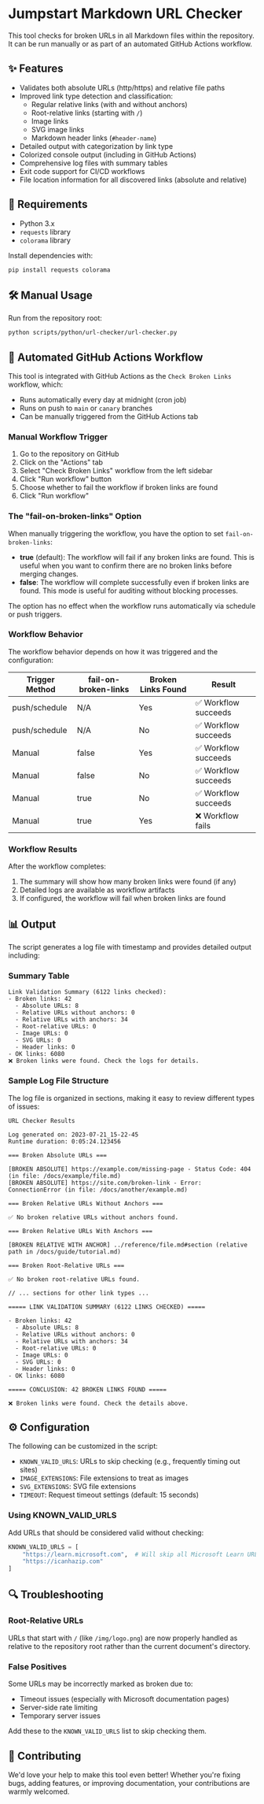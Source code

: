# Jumpstart Markdown URL Checker

This tool checks for broken URLs in all Markdown files within the repository. It can be run manually or as part of an automated GitHub Actions workflow.

## ✨ Features

- Validates both absolute URLs (http/https) and relative file paths
- Improved link type detection and classification:
  - Regular relative links (with and without anchors)
  - Root-relative links (starting with `/`)
  - Image links
  - SVG image links
  - Markdown header links (`#header-name`)
- Detailed output with categorization by link type
- Colorized console output (including in GitHub Actions)
- Comprehensive log files with summary tables
- Exit code support for CI/CD workflows
- File location information for all discovered links (absolute and relative)

## 🧰 Requirements

- Python 3.x
- `requests` library
- `colorama` library

Install dependencies with:

```bash
pip install requests colorama
```

## 🛠️ Manual Usage

Run from the repository root:

```bash
python scripts/python/url-checker/url-checker.py
```

## 🚀 Automated GitHub Actions Workflow

This tool is integrated with GitHub Actions as the `Check Broken Links` workflow, which:

- Runs automatically every day at midnight (cron job)
- Runs on push to `main` or `canary` branches
- Can be manually triggered from the GitHub Actions tab

### Manual Workflow Trigger

1. Go to the repository on GitHub
2. Click on the "Actions" tab
3. Select "Check Broken Links" workflow from the left sidebar
4. Click "Run workflow" button
5. Choose whether to fail the workflow if broken links are found
6. Click "Run workflow"

### The "fail-on-broken-links" Option

When manually triggering the workflow, you have the option to set `fail-on-broken-links`:

- **true** (default): The workflow will fail if any broken links are found. This is useful when you want to confirm there are no broken links before merging changes.
- **false**: The workflow will complete successfully even if broken links are found. This mode is useful for auditing without blocking processes.

The option has no effect when the workflow runs automatically via schedule or push triggers.

### Workflow Behavior

The workflow behavior depends on how it was triggered and the configuration:

| Trigger Method | fail-on-broken-links | Broken Links Found | Result |
|----------------|----------------------|-------------------|--------|
| push/schedule | N/A | Yes | ✅ Workflow succeeds |
| push/schedule | N/A | No | ✅ Workflow succeeds |
| Manual | false | Yes | ✅ Workflow succeeds |
| Manual | false | No | ✅ Workflow succeeds |
| Manual | true | No | ✅ Workflow succeeds |
| Manual | true | Yes | ❌ Workflow fails |

### Workflow Results

After the workflow completes:

1. The summary will show how many broken links were found (if any)
2. Detailed logs are available as workflow artifacts
3. If configured, the workflow will fail when broken links are found

## 📊 Output

The script generates a log file with timestamp and provides detailed output including:

### Summary Table

```text
Link Validation Summary (6122 links checked):
- Broken links: 42
  - Absolute URLs: 8
  - Relative URLs without anchors: 0
  - Relative URLs with anchors: 34
  - Root-relative URLs: 0
  - Image URLs: 0
  - SVG URLs: 0
  - Header links: 0
- OK links: 6080
❌ Broken links were found. Check the logs for details.
```

### Sample Log File Structure

The log file is organized in sections, making it easy to review different types of issues:

```text
URL Checker Results

Log generated on: 2023-07-21_15-22-45
Runtime duration: 0:05:24.123456

=== Broken Absolute URLs ===

[BROKEN ABSOLUTE] https://example.com/missing-page - Status Code: 404 (in file: /docs/example/file.md)
[BROKEN ABSOLUTE] https://site.com/broken-link - Error: ConnectionError (in file: /docs/another/example.md)

=== Broken Relative URLs Without Anchors ===

✅ No broken relative URLs without anchors found.

=== Broken Relative URLs With Anchors ===

[BROKEN RELATIVE WITH ANCHOR] ../reference/file.md#section (relative path in /docs/guide/tutorial.md)

=== Broken Root-Relative URLs ===

✅ No broken root-relative URLs found.

// ... sections for other link types ...

===== LINK VALIDATION SUMMARY (6122 LINKS CHECKED) =====

- Broken links: 42
  - Absolute URLs: 8
  - Relative URLs without anchors: 0
  - Relative URLs with anchors: 34
  - Root-relative URLs: 0
  - Image URLs: 0
  - SVG URLs: 0
  - Header links: 0
- OK links: 6080

===== CONCLUSION: 42 BROKEN LINKS FOUND =====

❌ Broken links were found. Check the details above.
```

## ⚙️ Configuration

The following can be customized in the script:

- `KNOWN_VALID_URLS`: URLs to skip checking (e.g., frequently timing out sites)
- `IMAGE_EXTENSIONS`: File extensions to treat as images
- `SVG_EXTENSIONS`: SVG file extensions
- `TIMEOUT`: Request timeout settings (default: 15 seconds)

### Using KNOWN_VALID_URLS

Add URLs that should be considered valid without checking:

```python
KNOWN_VALID_URLS = [
    "https://learn.microsoft.com",  # Will skip all Microsoft Learn URLs
    "https://icanhazip.com"
]
```

## 🔍 Troubleshooting

### Root-Relative URLs

URLs that start with `/` (like `/img/logo.png`) are now properly handled as relative to the repository root rather than the current document's directory.

### False Positives

Some URLs may be incorrectly marked as broken due to:

- Timeout issues (especially with Microsoft documentation pages)
- Server-side rate limiting
- Temporary server issues

Add these to the `KNOWN_VALID_URLS` list to skip checking them.

## 👋 Contributing

We'd love your help to make this tool even better! Whether you're fixing bugs, adding features, or improving documentation, your contributions are warmly welcomed.
